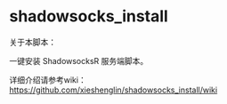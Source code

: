 # shadowsocks_install
关于本脚本：

一键安装 ShadowsocksR 服务端脚本。

详细介绍请参考wiki：
https://github.com/xieshenglin/shadowsocks_install/wiki
